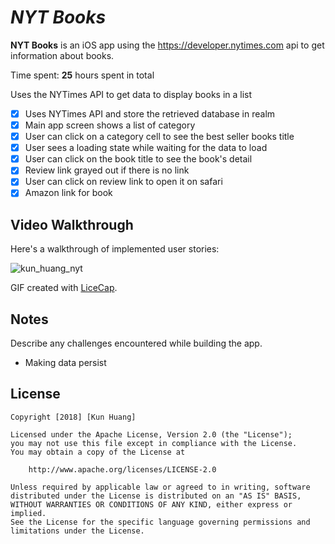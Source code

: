 # *NYT Books*

**NYT Books** is an iOS app using the https://developer.nytimes.com api to get information about books.

Time spent: **25** hours spent in total

Uses the NYTimes API to get data to display books in a list

- [X] Uses NYTimes API and store the retrieved database in realm
- [X] Main app screen shows a list of category
- [X] User can click on a category cell to see the best seller books title
- [X] User sees a loading state while waiting for the data to load
- [X] User can click on the book title to see the book's detail
- [X] Review link grayed out if there is no link
- [X] User can click on review link to open it on safari
- [X] Amazon link for book

## Video Walkthrough

Here's a walkthrough of implemented user stories:

![kun_huang_nyt](https://user-images.githubusercontent.com/28847045/46846206-c64ffd00-cdac-11e8-9ad8-c8300c65b4c4.gif)

GIF created with [LiceCap](http://www.cockos.com/licecap/).

## Notes

Describe any challenges encountered while building the app.
- Making data persist

## License

    Copyright [2018] [Kun Huang]

    Licensed under the Apache License, Version 2.0 (the "License");
    you may not use this file except in compliance with the License.
    You may obtain a copy of the License at

        http://www.apache.org/licenses/LICENSE-2.0

    Unless required by applicable law or agreed to in writing, software
    distributed under the License is distributed on an "AS IS" BASIS,
    WITHOUT WARRANTIES OR CONDITIONS OF ANY KIND, either express or implied.
    See the License for the specific language governing permissions and
    limitations under the License.
